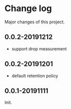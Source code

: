 # Change log

Major changes of this project.

## 0.0.2-20191212

- support drop measurement

## 0.0.2-20191201

- default retention policy

## 0.0.1-20191111

Init.
